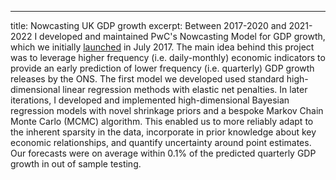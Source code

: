 ---
title: Nowcasting UK GDP growth
excerpt: Between 2017-2020 and 2021-2022 I developed and maintained PwC's Nowcasting Model for GDP growth, which we initially [launched](https://www.pwc.co.uk/economic-services/ukeo/pwcukeo-section4-nowcasting-july-2017.pdf) in July 2017. 
The main idea behind this project was to leverage higher frequency (i.e. daily-monthly) economic indicators to provide an early prediction of lower frequency (i.e. quarterly) GDP growth releases by the ONS. 
The first model we developed used standard high-dimensional linear regression methods with elastic net penalties. In later iterations, I developed and implemented high-dimensional Bayesian regression models with novel shrinkage priors and a bespoke Markov Chain Monte Carlo (MCMC) algorithm. This  enabled us to more reliably adapt to the inherent sparsity in the data, incorporate in prior knowledge about key economic relationships, and quantify uncertainty around point estimates. Our forecasts were on average within 0.1\% of the predicted quarterly GDP growth in out of sample testing.
